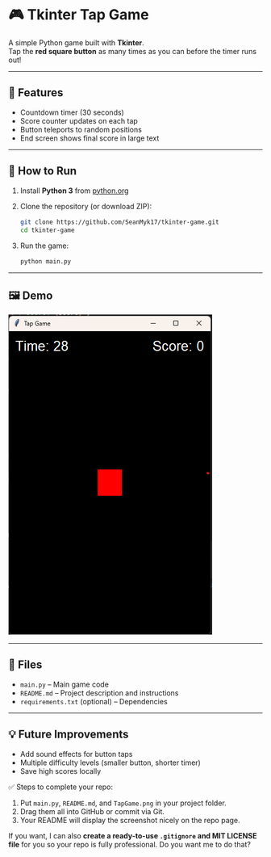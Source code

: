 

# 🎮 Tkinter Tap Game

A simple Python game built with **Tkinter**.  
Tap the **red square button** as many times as you can before the timer runs out!

---

## 📝 Features
- Countdown timer (30 seconds)  
- Score counter updates on each tap  
- Button teleports to random positions  
- End screen shows final score in large text  

---

## 🚀 How to Run
1. Install **Python 3** from [python.org](https://www.python.org/downloads/)  
2. Clone the repository (or download ZIP):  
   ```bash
   git clone https://github.com/SeanMyk17/tkinter-game.git
   cd tkinter-game
3. Run the game:

   ```bash
   python main.py
   ```

---

## 🖼 Demo

![Game Screenshot](TapGame.png)

---

## 📂 Files

* `main.py` – Main game code
* `README.md` – Project description and instructions
* `requirements.txt` (optional) – Dependencies

---

## 💡 Future Improvements

* Add sound effects for button taps
* Multiple difficulty levels (smaller button, shorter timer)
* Save high scores locally


✅ Steps to complete your repo:  
1. Put `main.py`, `README.md`, and `TapGame.png` in your project folder.  
2. Drag them all into GitHub or commit via Git.  
3. Your README will display the screenshot nicely on the repo page.  

If you want, I can also **create a ready-to-use `.gitignore` and MIT LICENSE file** for you so your repo is fully professional. Do you want me to do that?
